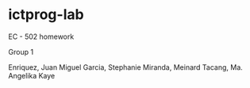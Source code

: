 # ictprog-lab
EC - 502
homework

Group 1

Enriquez, Juan Miguel
Garcia, Stephanie
Miranda, Meinard
Tacang, Ma. Angelika Kaye
